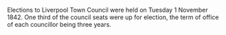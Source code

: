 Elections to Liverpool Town Council were held on Tuesday 1 November 1842. One third of the council seats were up for election, the term of office of each councillor being three years.
